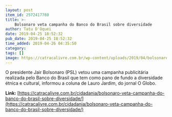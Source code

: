 ```yaml
---
layout: post
item_id: 2572417780
title: >-
    Bolsonaro veta campanha do Banco do Brasil sobre diversidade
author: Tatu D'Oquei
date: 2019-04-25 18:52:32
pub_date: 2019-04-25 18:52:32
time_added: 2019-04-26 04:35:50
category: 
tags: []
image: https://catracalivre.com.br/wp-content/uploads/2019/04/bolsonaro-banco-do-brasil-campanha.jpg
---
```


O presidente Jair Bolsonaro (PSL) vetou uma campanha publicitária realizada pelo Banco do Brasil que tem como pano de fundo a diversidade étnica e cultural, informou a coluna de Lauro Jardim, do jornal O Globo.

**Link:** [https://catracalivre.com.br/cidadania/bolsonaro-veta-campanha-do-banco-do-brasil-sobre-diversidade/](https://catracalivre.com.br/cidadania/bolsonaro-veta-campanha-do-banco-do-brasil-sobre-diversidade/)

